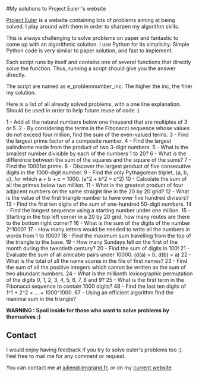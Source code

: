 #My solutions to Project Euler 's website

[Project Euler](http://projecteuler.net/) is a website containing lots of problems aiming at being solved.
I play around with them in order to sharpen my algorithm skills. 

This is always challenging to solve problems on paper and fantastic to come up with an algorithmic solution. 
I use Python for its simplicity. Simple Python code is very similar to paper solution, and fast to implement.

Each script runs by itself and contains one of several functions that directly solve the function. Thus, running a script should give you the answer directly. 

The script are named as e_problemnumber_inc. The higher the inc, the finer my solution. 

Here is a list of all already solved problems, with a one line explanation. 
Should be used in order to help future reuse of code :)

1 - Add all the natural numbers below one thousand that are multiples of 3 or 5.
2 - By considering the terms in the Fibonacci sequence whose values do not exceed four million, find the sum of the even-valued terms.
3 - Find the largest prime factor of a composite number.
4 - Find the largest palindrome made from the product of two 3-digit numbers.
5 - What is the smallest number divisible by each of the numbers 1 to 20?
6 - What is the difference between the sum of the squares and the square of the sums?
7 - Find the 10001st prime.
8 - Discover the largest product of five consecutive digits in the 1000-digit number.
9 - Find the only Pythagorean triplet, {a, b, c}, for which a + b + c = 1000. (a^2 + b^2 = c^2)
10 - Calculate the sum of all the primes below two million.
11 - What is the greatest product of four adjacent numbers on the same straight line in the 20 by 20 grid?
12 - What is the value of the first triangle number to have over five hundred divisors?
13 - Find the first ten digits of the sum of one-hundred 50-digit numbers.
14 - Find the longest sequence using a starting number under one million.
15 - Starting in the top left corner in a 20 by 20 grid, how many routes are there to the bottom right corner?
16 - What is the sum of the digits of the number 2^1000?
17 - How many letters would be needed to write all the numbers in words from 1 to 1000?
18 - Find the maximum sum travelling from the top of the triangle to the base.
19 - How many Sundays fell on the first of the month during the twentieth century?
20 - Find the sum of digits in 100!
21 - Evaluate the sum of all amicable pairs under 10000. (d(a) = b, d(b) = a)
22 - What is the total of all the name scores in the file of first names?
23 - Find the sum of all the positive integers which cannot be written as the sum of two abundant numbers.
24 - What is the millionth lexicographic permutation of the digits 0, 1, 2, 3, 4, 5, 6, 7, 8 and 9?
25 - What is the first term in the Fibonacci sequence to contain 1000 digits?
48 - Find the last ten digits of 1^1 + 2^2 + ... + 1000^1000.
67 - Using an efficient algorithm find the maximal sum in the triangle?


**WARNING : Spoil inside for those who want to solve problems by themselves :)**

## Contact

I would enjoy having feedback if you try to solve euler's problems too :).
Feel free to mail me for any comment or request. 

You can contact me at julien@lengrand.fr, or on my [current website](http://www.lengrand.fr)
